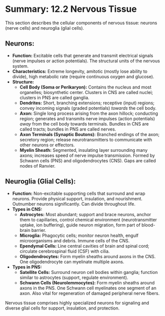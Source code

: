 # Summary: 12.2 Nervous Tissue

This section describes the cellular components of nervous tissue: neurons (nerve cells) and neuroglia (glial cells).

## Neurons:

*   **Function:** Excitable cells that generate and transmit electrical signals (nerve impulses or action potentials). The structural units of the nervous system.
*   **Characteristics:** Extreme longevity, amitotic (mostly lose ability to divide), high metabolic rate (require continuous oxygen and glucose).
*   **Structure:**
    *   **Cell Body (Soma or Perikaryon):** Contains the nucleus and most organelles; biosynthetic center. Clusters in CNS are called nuclei; clusters in PNS are called ganglia.
    *   **Dendrites:** Short, branching extensions; receptive (input) regions; convey incoming signals (graded potentials) *towards* the cell body.
    *   **Axon:** Single long process arising from the axon hillock; conducting region; generates and transmits nerve impulses (action potentials) *away* from the cell body towards terminals. Bundles in CNS are called tracts; bundles in PNS are called nerves.
    *   **Axon Terminals (Synaptic Boutons):** Branched endings of the axon; secretory region; release neurotransmitters to communicate with other neurons or effectors.
    *   **Myelin Sheath:** Segmented, insulating layer surrounding many axons; increases speed of nerve impulse transmission. Formed by Schwann cells (PNS) and oligodendrocytes (CNS). Gaps are called nodes of Ranvier.

## Neuroglia (Glial Cells):

*   **Function:** Non-excitable supporting cells that surround and wrap neurons. Provide physical support, insulation, and nourishment. Outnumber neurons significantly. Can divide throughout life.
*   **Types in CNS:**
    *   **Astrocytes:** Most abundant; support and brace neurons, anchor them to capillaries, control chemical environment (neurotransmitter uptake, ion buffering), guide neuron migration, form part of blood-brain barrier.
    *   **Microglia:** Phagocytic cells; monitor neuron health, engulf microorganisms and debris. Immune cells of the CNS.
    *   **Ependymal Cells:** Line central cavities of brain and spinal cord; circulate cerebrospinal fluid (CSF) with cilia.
    *   **Oligodendrocytes:** Form myelin sheaths around axons in the CNS. One oligodendrocyte can myelinate multiple axons.
*   **Types in PNS:**
    *   **Satellite Cells:** Surround neuron cell bodies within ganglia; function similar to astrocytes (support, regulate environment).
    *   **Schwann Cells (Neurolemmocytes):** Form myelin sheaths around axons in the PNS. One Schwann cell myelinates one segment of an axon. Also vital for regeneration of damaged peripheral nerve fibers.

Nervous tissue comprises highly specialized neurons for signaling and diverse glial cells for support, insulation, and protection.
